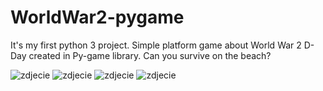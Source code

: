 # WorldWar2-pygame
It's my first python 3 project. Simple platform game about World War 2 D-Day created in Py-game library. Can you survive on the beach?

![zdjecie](https://github.com/Arthurgt/WorldWar2-pygame/1.png)
![zdjecie](https://github.com/Arthurgt/WorldWar2-pygame/2.png)
![zdjecie](https://github.com/Arthurgt/WorldWar2-pygame/3.png)
![zdjecie](https://github.com/Arthurgt/WorldWar2-pygame/4.png)
